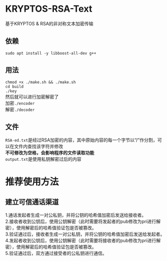 # KRYPTOS-RSA-Text
基于KRYPTOS &amp; RSA的非对称文本加密传输
## 依赖
`sudo apt install -y libboost-all-dev g++`
## 用法 
`chmod +x ./make.sh && ./make.sh`  
`cd build`  
`./key`  
然后就可以进行加密解密了  
加密`./encoder`  
解密`./decoder`  
## 文件
`RSA-ed.txt`是经过RSA加密的内容，其中原始内容的每一个字节以“/”作分割，可以在文件内查找该字符并修改  
**不可修改为空格，会影响程序的文件读取功能**  
`output.txt`是使用私钥解密过后的内容
# 推荐使用方法
##  建立可信通话渠道
1.通话发起者生成一对公私钥，并将公钥的哈希值加密后发送给接收者。  
2.接收者收到公钥后，使用公钥解密（此时需要将发起者的pub修改为pri进行解密），使用解密后的哈希值验证包是否被篡改。  
3.验证通过后，接收者生成一对公私钥，并将公钥的哈希值加密后发送给发起者。
4.发起者收到公钥后，使用公钥解密（此时需要将接收者的pub修改为pri进行解密），使用解密后的哈希值验证包是否被篡改。  
5.验证通过后，双方通过接受者的公私钥进行通信。